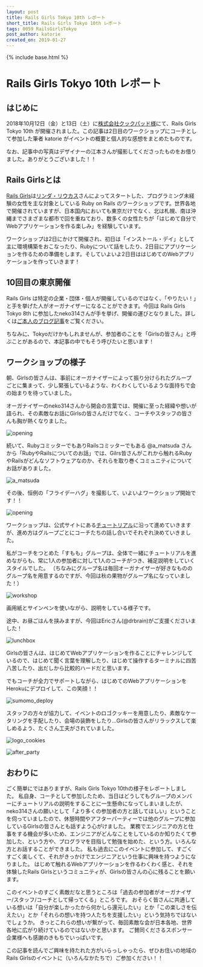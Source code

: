 ```yaml
---
layout: post
title: Rails Girls Tokyo 10th レポート
short_title: Rails Girls Tokyo 10th レポート
tags: 0059 RailsGirlsTokyo
post_author: katorie
created_on: 2019-01-27
---
```

{% include base.html %}

# Rails Girls Tokyo 10th レポート

## はじめに

2018年10月12日（金）と13日（土）に[株式会社クックパッド様](https://info.cookpad.com/)にて、Rails Girls Tokyo 10th が開催されました。この記事は2日目のワークショップにコーチとして参加した筆者 katorie がイベントの概要と個人的な感想をまとめたものです。

なお、記事中の写真はデザイナーの江本さんが撮影してくださったものをお借りました。ありがとうございました！！

## Rails Girlsとは

[Rails Girls](http://railsgirls.com/)は[リンダ・リウカス](https://twitter.com/lindaliukas)さんによってスタートした、プログラミング未経験の女性を主な対象としている Ruby on Rails のワークショップです。世界各地で開催されていますが、日本国内においても東京だけでなく、北は札幌、南は沖縄までさまざまな都市で回を重ねており、数多くの女性たちが「はじめて自分でWebアプリケーションを作る楽しみ」を経験しています。

ワークショップは2日にかけて開催され、初日は「インストール・デイ」として主に環境構築をおこなったり、Rubyについて話をしたり、2日目にアプリケーションを作るための準備をします。そしていよいよ2日目ははじめてのWebアプリケーションを作っていきます！

## 10回目の東京開催

Rails Girls は特定の企業・団体・個人が開催しているのではなく、「やりたい！」と手を挙げた人がオーガナイザーになることができます。今回は Rails Girls Tokyo 8th に参加したneko314さんが手を挙げ、開催の運びとなりました。詳しくは[ご本人のブログ記事](http://neko314.hatenablog.com/entry/2018/10/18/213431)をご覧ください。

ちなみに、Tokyoだけかもしれませんが、参加者のことを「Girlsの皆さん」と呼ぶことがあるので、本記事の中でもそう呼びたいと思います！

## ワークショップの様子

朝、Girlsの皆さんは、事前にオーガナイザーによって振り分けられたグループごとに集まって、少し緊張しているような、わくわくしているような面持ちで会の始まりを待っていました。

オーガナイザーのneko314さんから開会の言葉では、開催に至った経緯や想いが語られ、その素敵なお話にGirlsの皆さんだけでなく、コーチやスタッフの皆さんも胸が熱くなりました。

![opening]({{base}}{{site.baseurl}}/images/0059-RailsGilrsTokyo10thReport/opening.JPG)

続いて、RubyコミッターでもありRailsコミッターでもある @a_matsuda さんから「RubyやRailsについてのお話」では、Gilrs皆さんがこれから触れるRubyやRailsがどんなソフトウェアなのか、それらを取り巻くコミュニティについてお話がありました。

![a_matsuda]({{base}}{{site.baseurl}}/images/0059-RailsGilrsTokyo10thReport/a_matsuda.JPG)

その後、恒例の「フライデーハグ」を撮影して、いよいよワークショップ開始です！！

![opening]({{base}}{{site.baseurl}}/images/0059-RailsGilrsTokyo10thReport/friday_hug.JPG)

ワークショップは、公式サイトにある[チュートリアル](http://railsgirls.jp/app)に沿って進めていきますが、進め方はグループごとにコーチたちの話し合いでそれぞれ決めていきました。

私がコーチをつとめた「すもも」グループは、全体で一緒にチュートリアルを進めながらも、常に1人の参加者に対して1人のコーチがつき、補足説明をしていくスタイルでした。
（ちなみにグループ名は毎回オーガナイザーが好きなもののグループ名を用意するのですが、今回は秋の果物がグループ名になっていました！）

![workshop]({{base}}{{site.baseurl}}/images/0059-RailsGilrsTokyo10thReport/workshop.JPG)

画用紙とサインペンを使いながら、説明をしている様子です。

途中、お昼ごはんを挟みますが、今回はEricさん(@drbrain)がご支援くださいました！

![lunchbox]({{base}}{{site.baseurl}}/images/0059-RailsGilrsTokyo10thReport/lunchbox.JPG)

Girlsの皆さんは、はじめてWebアプリケーションを作ることにチャレンジしているので、はじめて聞く言葉を理解したり、はじめて操作するターミナルに四苦八苦したり、出だしから比較的ハードだと思います。

でもコーチが全力でサポートしながら、はじめてのWebアプリケーションをHerokuにデプロイして、この笑顔！！

![sumomo_deploy]({{base}}{{site.baseurl}}/images/0059-RailsGilrsTokyo10thReport/sumomo_deploy.JPG)

スタッフの方々が協力して、イベントのロゴクッキーを用意したり、素敵なケータリングを手配したり、会場の装飾をしたり…Girlsの皆さんがリラックスして楽しめるよう、たくさん工夫がされていました。

![logo_cookies]({{base}}{{site.baseurl}}/images/0059-RailsGilrsTokyo10thReport/logo_cookies.JPG)

![after_party]({{base}}{{site.baseurl}}/images/0059-RailsGilrsTokyo10thReport/after_party.JPG)


## おわりに

ごく簡単にではありますが、Rails Girls Tokyo 10thの様子をレポートしました。
私自身、コーチとして参加したため、当日はどうしてもグループのメンバーにチュートリアルの説明をすることに一生懸命になってしまいましたが、neko314さんの願いとして「より多くの参加者の方と話してほしい」ということを伺っていましたので、休憩時間やアフターパーティーでは他のグループに参加しているGirlsの皆さんとも話すよう心がけました。
業務でエンジニアの方と仕事をする機会が多いため、エンジニアがどんなことをしているのか知りたくて参加した、という方や、プログラマを目指して勉強を始めた、という方。いろんな方とお話することができました。
私も過去にこのイベントに参加して、すごくすごく楽しくて、それがきっかけでエンジニアという仕事に興味を持つようになりました。
はじめて触れるWebアプリケーションを作るわくわく感と、それを体験したRails Girlsというコミュニティが、Girlsの皆さんの心に残ることを願います。

このイベントのすごく素敵だなと思うところは「過去の参加者がオーガナイザー/スタッフ/コーチとして帰ってくる」ところです。
おそらく皆さんに共通している想いは「自分が楽しかったから何かしら還元したい」とか「この楽しさを伝えたい」とか「それらの想いを持つ人たちを支援したい」という気持ちではないでしょうか。
きっとこれらの想いが繋がって、毎回素敵な会が日本各地、世界各地に広がり続けているのではないかと思います。
ご賛同くださるスポンサー企業様へも感謝のきもちでいっぱいです。

この記事を読んでご興味を持たれた方がいらっしゃったら、ぜひお住いの地域のRails Girlsのイベントに（いろんなかたちで）ご参加ください！！
